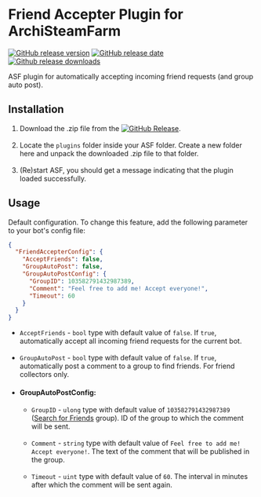 # Friend Accepter Plugin for ArchiSteamFarm

[![GitHub release version](https://img.shields.io/github/v/release/JackieWaltRyan/FriendAccepter.svg?label=Stable&logo=github)](https://github.com/JackieWaltRyan/FriendAccepter/releases/latest)
[![GitHub release date](https://img.shields.io/github/release-date/JackieWaltRyan/FriendAccepter.svg?label=Released&logo=github)](https://github.com/JackieWaltRyan/FriendAccepter/releases/latest)
[![Github release downloads](https://img.shields.io/github/downloads/JackieWaltRyan/FriendAccepter/latest/total.svg?label=Downloads&logo=github)](https://github.com/JackieWaltRyan/FriendAccepter/releases/latest)

ASF plugin for automatically accepting incoming friend requests (and group auto post).

## Installation

1. Download the .zip file from
   the [![GitHub Release](https://img.shields.io/github/v/release/JackieWaltRyan/FriendAccepter?display_name=tag&logo=github&label=latest%20release)](https://github.com/JackieWaltRyan/FriendAccepter/releases/latest).<br><br>
2. Locate the `plugins` folder inside your ASF folder. Create a new folder here and unpack the downloaded .zip file to
   that folder.<br><br>
3. (Re)start ASF, you should get a message indicating that the plugin loaded successfully.

## Usage

Default configuration. To change this feature, add the following parameter to your bot's config file:

```json
{
  "FriendAccepterConfig": {
    "AcceptFriends": false,
    "GroupAutoPost": false,
    "GroupAutoPostConfig": {
      "GroupID": 103582791432987389,
      "Comment": "Feel free to add me! Accept everyone!",
      "Timeout": 60
    }
  }
}
```

- `AcceptFriends` - `bool` type with default value of `false`. If `true`, automatically accept all incoming friend
  requests for the current bot.<br><br>
- `GroupAutoPost` - `bool` type with default value of `false`. If `true`, automatically post a comment to a group to
  find friends. For friend collectors only.
- #### GroupAutoPostConfig:
    - `GroupID` - `ulong` type with default value of
      `103582791432987389` ([Search for Friends](https://steamcommunity.com/groups/SearchForFriends) group). ID of the group to which the comment will be sent.<br><br>
    - `Comment` - `string` type with default value of `Feel free to add me! Accept everyone!`. The text of the comment
      that will be published in the group.<br><br>
    - `Timeout` - `uint` type with default value of `60`. The interval in minutes after which the comment will be sent
      again.
